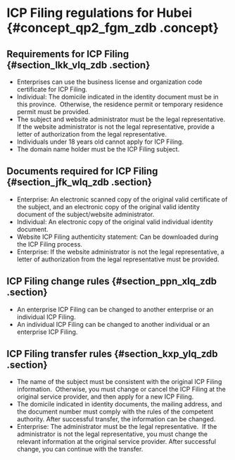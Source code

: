 # ICP Filing regulations for Hubei {#concept_qp2_fgm_zdb .concept}

## Requirements for ICP Filing {#section_lkk_vlq_zdb .section}

-   Enterprises can use the business license and organization code certificate for ICP Filing.
-   Individual: The domicile indicated in the identity document must be in this province.  Otherwise, the residence permit or temporary residence permit must be provided.
-   The subject and website administrator must be the legal representative.  If the website administrator is not the legal representative, provide a letter of authorization from the legal representative.
-   Individuals under 18 years old cannot apply for ICP Filing.
-   The domain name holder must be the ICP Filing subject.

## Documents required for ICP Filing {#section_jfk_wlq_zdb .section}

-   Enterprise: An electronic scanned copy of the original valid certificate of the subject, and an electronic copy of the original valid identity document of the subject/website administrator.
-   Individual: An electronic copy of the original valid individual identity document.
-   Website ICP Filing authenticity statement: Can be downloaded during the ICP Filing process.
-   Enterprise: If the website administrator is not the legal representative, a letter of authorization from the legal representative must be provided.

## ICP Filing change rules {#section_ppn_xlq_zdb .section}

-   An enterprise ICP Filing can be changed to another enterprise or an individual ICP Filing.
-   An individual ICP Filing can be changed to another individual or an enterprise ICP Filing.

## ICP Filing transfer rules {#section_kxp_ylq_zdb .section}

-   The name of the subject must be consistent with the original ICP Filing information.  Otherwise, you must change or cancel the ICP Filing at the original service provider, and then apply for a new ICP Filing.
-   The domicile indicated in identity documents, the mailing address, and the document number must comply with the rules of the competent authority. After successful transfer, the information can be changed.
-   Enterprise: The administrator must be the legal representative.  If the administrator is not the legal representative, you must change the relevant information at the original service provider. After successful change, you can continue with the transfer.

